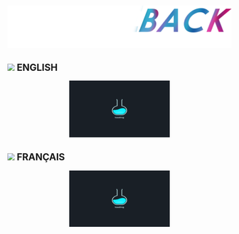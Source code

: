 ![GitHub Logo](https://github.com/LeGitHubDeTai/AnimeBack/blob/main/assets/logo%20white.png?raw=true)

## <img src="https://emojipedia-us.s3.dualstack.us-west-1.amazonaws.com/thumbs/120/joypixels/257/flag-united-kingdom_1f1ec-1f1e7.png" width="2%"> ENGLISH

<p align="center">
  <img src="https://github.com/LeGitHubDeTai/AnimeBack/blob/main/assets/loading.gif?raw=true" width="45%" ></img>
</p>

## <img src="https://emojipedia-us.s3.dualstack.us-west-1.amazonaws.com/thumbs/120/joypixels/257/flag-france_1f1eb-1f1f7.png" width="2%"> FRANÇAIS

<p align="center">
  <img src="https://github.com/LeGitHubDeTai/AnimeBack/blob/main/assets/loading.gif?raw=true" width="45%" ></img>
</p>
